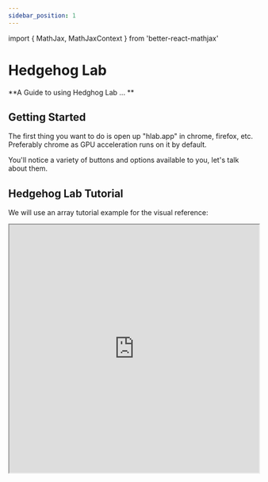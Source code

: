 ```yaml
---
sidebar_position: 1
---
```


import { MathJax, MathJaxContext } from 'better-react-mathjax'


# Hedgehog Lab
**A Guide to using Hedghog Lab ... **



## Getting Started

The first thing you want to do is open up "hlab.app" in chrome, firefox, etc. Preferably chrome as GPU acceleration runs on it by default.

You'll notice a variety of buttons and options available to you, let's talk about them.

## Hedgehog Lab Tutorial

We will use an array tutorial example for the visual reference: 

<iframe src="https://hlab.app/s/docs/array2_hbook" width = "100%" height = "500px" />

Click the 3 horizontal bars in the top left. This gives you the snippet access. You can create a new snippet (very typical when starting a new script), you can explore using search terms and by how "hot" it is. There is the Timeline, a feature to see other user's snippets, specifically users who you follow. Similar to a timeline on Facebook or Twitter if you consider that. Then you have the current snippets you've been working on. And lastly, you have your profile. In your profile, you can see your snippets, how hot they are, the number of likes or shares they have, whether they're public or not and you can customize certain aspects. Click the 3 horizontal bars to close the snippet access and let's continue.

Next, we have a toggle button for '{snippet_name}' and LiveMode. In LiveMode, the code is executed continuously as you write. In the other case, you have to click 'Run' on the ** top-right ** to execute your code each time. 

Then there is a few buttons for options and links. The first is 'Fullscreen'. This puts the lab in fullscreen mode. Specifically, it makes the **output** fullscreen and hides the code. 

Then there's the 'Book' link which is a hyperlink to the book you're reading now!

There's the 'Discord' link which links to the official Hedgehog Lab Discord channel.

Lastly, there's the 'GitHub' link which sends you to the open source project where you can become a member and contribute if you want to or look at our code. 

There is also the 'Run' button we mentioned, which executes the code in the non-LiveMode. 

## Wrapping Up

Now that you know every feature and button on the hedgehog lab screen, you can begin to write on the left hand side in Hedgehog Script to write your own snippets!
